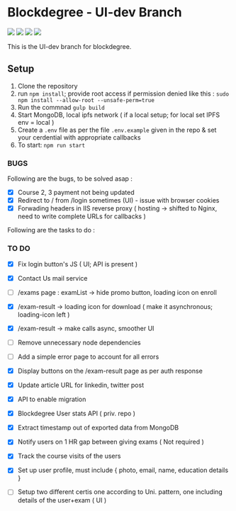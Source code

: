 # Blockdegree - UI-dev Branch

<img src="https://img.shields.io/badge/deploy--ready-no-red" />

<img src="https://img.shields.io/badge/tested-ongoing-blue" />
<img src="https://img.shields.io/badge/uat--ready-yes-green" />  
<img src="https://img.shields.io/badge/UI--ready-ongoing-blue" />  

This is the UI-dev branch for blockdegree. 

## Setup

1. Clone the repository
2. run `npm install`; provide root access if permission denied like this : `sudo npm install --allow-root --unsafe-perm=true`
3. Run the commnad `gulp build`
4. Start MongoDB, local ipfs network ( if a local setup; for local set IPFS env = local )
5. Create a `.env` file as per the file `.env.example` given in the repo & set your cerdential with appropriate callbacks
6. To start: `npm run start`  

### BUGS
Following are the bugs, to be solved asap : 
- [x] Course 2, 3 payment not being updated
- [x] Redirect to / from /login sometimes (UI) - issue with browser cookies
- [x] Forwading headers in IIS reverse proxy ( hosting -> shifted to Nginx, need to write complete URLs for callbacks )

Following are the tasks to do : 
### TO DO 
- [x] Fix login button's JS ( UI; API is present )
- [x] Contact Us mail service
- [ ] /exams page : examList -> hide promo button, loading icon on enroll
- [x] /exam-result -> loading icon for download ( make it asynchronous; loading-icon left )
- [x] /exam-result -> make calls async, smoother UI
- [ ] Remove unnecessary node dependencies
- [ ] Add a simple error page to account for all errors
- [x] Display buttons on the /exam-result page as per auth response
- [x] Update article URL for linkedin, twitter post
- [x] API to enable migration
- [x] Blockdegree User stats API ( priv. repo ) 
- [x] Extract timestamp out of exported data from MongoDB
- [x] Notify users on 1 HR gap between giving exams ( Not required )
- [x] Track the course visits of the users 
- [x] Set up user profile, must include { photo, email, name, education details }
- [ ] Setup two different certis one according to Uni. pattern, one including details of the user+exam ( UI )

